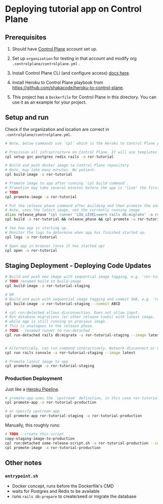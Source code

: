 # Deploying tutorial app on Control Plane

## Prerequisites

1. Should have [Control Plane](https://controlplane.com) account set up.

2. Set up `organization` for testing in that account and modify org `.controlplane/controlplane.yml` .

3. Install Control Plane CLI (and configure access) [docs here](https://docs.controlplane.com/quickstart/quick-start-3-cli#getting-started-with-the-cli).

4. Install Heroku to Control Plane playbook from https://github.com/shakacode/heroku-to-control-plane.

5. This project has a `Dockerfile` for Control Plane in this directory. You can use it as an example for your project.

## Setup and run

Check if the organization and location are correct in `.controlplane/controlplane.yml`.

```sh
# Note, below commands use `cpl` which is the Heroku to Control Plane playbook script.

# Provision all infrastructure on Control Plane. It will use templates from .controlplane/templates folder.
cpl setup gvc postgres redis rails -a ror-tutorial

# Build and push docker image to Control Plane repository
# Note, may take many minutes. Be patient.
cpl build-image -a ror-tutorial

# Promote image to app after running `cpl build command`.
# Promotion may take several minutes before the app is "live" the first time.
# TODO
cpl promote-image -a ror-tutorial

# Put the release phase command after building and then promote the image. 
# Note, uses the latest image, not the currently running image
alias release_phase "cpl runner 'LOG_LEVEL=warn rails db:migrate' -a ror-tutorial --image latest"
cpl build -a ror-tutorial && release_phase && cpl promote -a ror-tutorial

# See how app is starting up.
# Monitor the logs to determine when app has finished started up.
cpl logs -a ror-tutorial

# Open app in browser (once it has started up)
cpl open -a ror-tutorial
```

## Staging Deployment - Deploying Code Updates

```sh
# Build and push new image with sequential image tagging, e.g. 'ror-tutorial_123'
# TODO renamed build to build-image
cpl build-image -a ror-tutorial-staging

# OR
# Build and push with sequential image tagging and commit SHA, e.g. 'ror-tutorial-staging_123_ABCD'
cpl build-image -a ror-tutorial-staging --commit ABCD

# cpl run:detached allows disconnection. Does not allow input.
# Run database migrations (or other release tasks) with latest image,
# while app is still running on previous image.
# This is analogous to the release phase.
# TODO - renamed runner to run:detached
cpl run-detached rails db:migrate -a ror-tutorial-staging --image latest


# Alternatively, can run command interactively. Network disconnect or Ctrl-c stop the task.
cpl run rails console -a ror-tutorial-staging --image latest

# Promote latest image to app
cpl promote-image -a ror-tutorial-staging
```
     

### Production Deployment
Just like a [Heroku Pipeline](https://devcenter.heroku.com/articles/pipelines#promoting-from-the-heroku-cli).

```sh
# promote-app uses the `upstream` definition, in this case ror-tutorial-staging
cpl promote-app -a ror-tutorial-production

# or specify upstream app 
cpl promote-app ror-tutorial-staging -a ror-tutorial-production
```

Manually, this roughly runs:
```sh
# TODO - create this script
copy-staging-image-to-production
cpl run:detached some-release-script.sh -a ror-tutorial-production --image latest
cpl promote-image -a ror-tutorial-production
```

## Other notes

### `entrypoint.sh`
- Docker concept, runs before the Dockerfile's CMD
- waits for Postgres and Redis to be available
- runs `rails db:prepare` to create/seed or migrate the database
